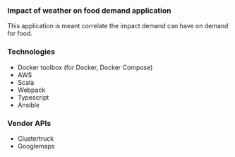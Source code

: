 ### Impact of weather on food demand application
This application is meant correlate the impact demand can have on demand for food.

### Technologies
* Docker toolbox (for Docker, Docker Compose)
* AWS
* Scala
* Webpack
* Typescript
* Ansible

### Vendor APIs
* Clustertruck
* Googlemaps

